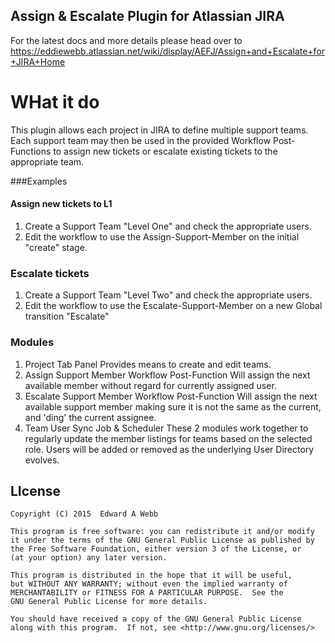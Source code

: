 Assign & Escalate Plugin for Atlassian JIRA
-------------------------------------------

For the latest docs and more details please head over to https://eddiewebb.atlassian.net/wiki/display/AEFJ/Assign+and+Escalate+for+JIRA+Home




WHat it do
==========

This plugin allows each project in JIRA to define multiple support teams. Each support team may then be used in the provided Workflow Post-Functions to assign new tickets or escalate existing tickets to the appropriate team.


###Examples

#### Assign new tickets to L1
1. Create a Support Team "Level One" and check the appropriate users.
1. Edit the workflow to use the Assign-Support-Member on the initial "create" stage.

### Escalate tickets
1. Create a Support Team "Level Two" and check the appropriate users.
1. Edit the workflow to use the Escalate-Support-Member on a new Global transition "Escalate"



### Modules
1. Project Tab Panel
Provides means to create and edit teams.
1. Assign Support Member Workflow Post-Function
Will assign the next available member without regard for currently assigned user.
1. Escalate Support Member Workflow Post-Function
Will assign the next available support member making sure it is not the same as the current, and 'ding' the current assignee.
1. Team User Sync Job & Scheduler
These 2 modules work together to regularly update the member listings for teams based on the selected role. Users will be added or removed as the underlying User Directory evolves.


## LIcense
    Copyright (C) 2015  Edward A Webb

    This program is free software: you can redistribute it and/or modify
    it under the terms of the GNU General Public License as published by
    the Free Software Foundation, either version 3 of the License, or
    (at your option) any later version.

    This program is distributed in the hope that it will be useful,
    but WITHOUT ANY WARRANTY; without even the implied warranty of
    MERCHANTABILITY or FITNESS FOR A PARTICULAR PURPOSE.  See the
    GNU General Public License for more details.

    You should have received a copy of the GNU General Public License
    along with this program.  If not, see <http://www.gnu.org/licenses/>


